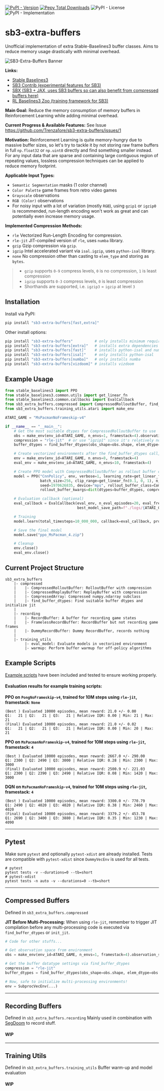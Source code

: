 [![PyPI - Version](https://img.shields.io/pypi/v/sb3-extra-buffers)](https://pypi.org/project/sb3-extra-buffers/) [![Pepy Total Downloads](https://img.shields.io/pepy/dt/sb3-extra-buffers)](https://pepy.tech/projects/sb3-extra-buffers) ![PyPI - License](https://img.shields.io/pypi/l/sb3-extra-buffers) ![PyPI - Implementation](https://img.shields.io/pypi/implementation/sb3-extra-buffers?style=flat)

# sb3-extra-buffers
Unofficial implementation of extra Stable-Baselines3 buffer classes. Aims to reduce memory usage drastically with minimal overhead.

![SB3-Extra-Buffers Banner](https://github.com/user-attachments/assets/20e59c8f-d593-4107-8219-f8db0667d0a6)

**Links:**
- [Stable Baselines3](https://github.com/DLR-RM/stable-baselines3)
- [SB3 Contrib (experimental features for SB3)](https://github.com/Stable-Baselines-Team/stable-baselines3-contrib)
- [SBX (SB3 + JAX, uses SB3 buffers so can also benefit from compressed buffers here)](https://github.com/araffin/sbx)
- [RL Baselines3 Zoo (training framework for SB3)](https://github.com/DLR-RM/rl-baselines3-zoo)

**Main Goal:**
Reduce the memory consumption of memory buffers in Reinforcement Learning while adding minimal overhead.

**Current Progress & Available Features:**
See Issue https://github.com/Trenza1ore/sb3-extra-buffers/issues/1

**Motivation:**
Reinforcement Learning is quite memory-hungry due to massive buffer sizes, so let's try to tackle it by not storing raw frame buffers in full `np.float32` or `np.uint8` directly and find something smaller instead. For any input data that are sparse and containing large contiguous region of repeating values, lossless compression techniques can be applied to reduce memory footprint.

**Applicable Input Types:**
- `Semantic Segmentation` masks (1 color channel)
- `Color Palette` game frames from retro video games
- `Grayscale` observations
- `RGB (Color)` observations
- For noisy input with a lot of variation (mostly `RGB`), using `gzip1` or `igzip0` is recommended, run-length encoding won't work as great and can potentially even increase memory usage.

**Implemented Compression Methods:**
- `rle` Vectorized Run-Length Encoding for compression.
- `rle-jit` JIT-compiled version of `rle`, uses `numba` library.
- `gzip` Gzip compression via `gzip`. 
- `igzip` Intel accelerated variant via `isal.igzip`, uses `python-isal` library.
- `none` No compression other than casting to `elem_type` and storing as `bytes`.

> - `gzip` supports `0-9` compress levels, `0` is no compression, `1` is least compression
> - `igzip` supports `0-3` compress levels, `0` is least compression
> - Shorthands are supported, i.e. `igzip3` = `igzip` at level `3`

## Installation
Install via PyPI:
```bash
pip install "sb3-extra-buffers[fast,extra]"
```
Other install options:
```bash
pip install "sb3-extra-buffers"          # only installs minimum requirements
pip install "sb3-extra-buffers[extra]"   # installs extra dependencies for SB3
pip install "sb3-extra-buffers[fast]"    # installs python-isal and numba
pip install "sb3-extra-buffers[isal]"    # only installs python-isal
pip install "sb3-extra-buffers[numba]"   # only installs numba
pip install "sb3-extra-buffers[vizdoom]" # installs vizdoom
```

## Example Usage
```python
from stable_baselines3 import PPO
from stable_baselines3.common.utils import get_linear_fn
from stable_baselines3.common.callbacks import EvalCallback
from sb3_extra_buffers.compressed import CompressedRolloutBuffer, find_buffer_dtypes
from sb3_extra_buffers.training_utils.atari import make_env

ATARI_GAME = "MsPacmanNoFrameskip-v4"

if __name__ == "__main__":
    # Get the most suitable dtypes for CompressedRolloutBuffer to use
    obs = make_env(env_id=ATARI_GAME, n_envs=1, framestack=4).observation_space
    compression = "rle-jit"  # or use "igzip1" since it's relatively noisy
    buffer_dtypes = find_buffer_dtypes(obs_shape=obs.shape, elem_dtype=obs.dtype, compression_method=compression)

    # Create vectorized environments after the find_buffer_dtypes call, which initializes jit
    env = make_env(env_id=ATARI_GAME, n_envs=8, framestack=4)
    eval_env = make_env(env_id=ATARI_GAME, n_envs=10, framestack=4)

    # Create PPO model with CompressedRolloutBuffer as rollout buffer class
    model = PPO("CnnPolicy", env, verbose=1, learning_rate=get_linear_fn(2.5e-4, 0, 1), n_steps=128,
                batch_size=256, clip_range=get_linear_fn(0.1, 0, 1), n_epochs=4, ent_coef=0.01, vf_coef=0.5,
                seed=1970626835, device="mps", rollout_buffer_class=CompressedRolloutBuffer,
                rollout_buffer_kwargs=dict(dtypes=buffer_dtypes, compression_method=compression))

    # Evaluation callback (optional)
    eval_callback = EvalCallback(eval_env, n_eval_episodes=20, eval_freq=8192, log_path=f"./logs/{ATARI_GAME}/ppo/eval",
                                 best_model_save_path=f"./logs/{ATARI_GAME}/ppo/best_model")

    # Training
    model.learn(total_timesteps=10_000_000, callback=eval_callback, progress_bar=True)

    # Save the final model
    model.save("ppo_MsPacman_4.zip")

    # Cleanup
    env.close()
    eval_env.close()
```

## Current Project Structure
```
sb3_extra_buffers
    |- compressed
    |    |- CompressedRolloutBuffer: RolloutBuffer with compression
    |    |- CompressedReplayBuffer: ReplayBuffer with compression
    |    |- CompressedArray: Compressed numpy.ndarray subclass
    |    |- find_buffer_dtypes: Find suitable buffer dtypes and initialize jit
    |
    |- recording
    |    |- RecordBuffer: A buffer for recording game states
    |    |- FramelessRecordBuffer: RecordBuffer but not recording game frames
    |    |- DummyRecordBuffer: Dummy RecordBuffer, records nothing
    |
    |- training_utils
         |- eval_model: Evaluate models in vectorized environment
         |- warmup: Perform buffer warmup for off-policy algorithms
```
## Example Scripts
[Example scripts](https://github.com/Trenza1ore/sb3-extra-buffers/tree/main/examples) have been included and tested to ensure working properly. 
#### Evaluation results for example training scripts:
**PPO on `PongNoFrameskip-v4`, trained for 10M steps using `rle-jit`, framestack: `None`**
```
(Best ) Evaluated 10000 episodes, mean reward: 21.0 +/- 0.00
Q1:   21 | Q2:   21 | Q3:   21 | Relative IQR: 0.00 | Min: 21 | Max: 21
(Final) Evaluated 10000 episodes, mean reward: 21.0 +/- 0.02
Q1:   21 | Q2:   21 | Q3:   21 | Relative IQR: 0.00 | Min: 20 | Max: 21
```
**PPO on `MsPacmanNoFrameskip-v4`, trained for 10M steps using `rle-jit`, framestack: `4`**
```
(Best ) Evaluated 10000 episodes, mean reward: 2667.0 +/- 290.00
Q1: 2300 | Q2: 2490 | Q3: 3000 | Relative IQR: 0.28 | Min: 2300 | Max: 3000
(Final) Evaluated 10000 episodes, mean reward: 2500.9 +/- 221.03
Q1: 2300 | Q2: 2390 | Q3: 2490 | Relative IQR: 0.08 | Min: 1420 | Max: 3000
```
**DQN on `MsPacmanNoFrameskip-v4`, trained for 10M steps using `rle-jit`, framestack: `4`**
```
(Best ) Evaluated 10000 episodes, mean reward: 3300.0 +/- 770.79
Q1: 2490 | Q2: 4020 | Q3: 4020 | Relative IQR: 0.38 | Min: 2460 | Max: 4020
(Final) Evaluated 10000 episodes, mean reward: 3379.2 +/- 453.78
Q1: 2690 | Q2: 3400 | Q3: 3880 | Relative IQR: 0.35 | Min: 1230 | Max: 4090
```
---
## Pytest
Make sure `pytest` and optionally `pytest-xdist` are already installed. Tests are compatible with `pytest-xdist` since `DummyVecEnv` is used for all tests.
```
# pytest
pytest tests -v --durations=0 --tb=short
# pytest-xdist
pytest tests -n auto -v --durations=0 --tb=short
```
---
## Compressed Buffers
Defined in `sb3_extra_buffers.compressed`

**JIT Before Multi-Processing:**
When using `rle-jit`, remember to trigger JIT compilation before any multi-processing code is executed via  `find_buffer_dtypes` or `init_jit`.
```python
# Code for other stuffs...

# Get observation space from environment
obs = make_env(env_id=ATARI_GAME, n_envs=1, framestack=4).observation_space

# Get the buffer datatype settings via find_buffer_dtypes
compression = "rle-jit"
buffer_dtypes = find_buffer_dtypes(obs_shape=obs.shape, elem_dtype=obs.dtype, compression_method=compression)

# Now, safe to initialize multi-processing environments!
env = SubprocVecEnv(...)
```
---
## Recording Buffers
Defined in `sb3_extra_buffers.recording`
Mainly used in combination with [SegDoom](https://github.com/Trenza1ore/SegDoom) to record stuff.
#### WIP
---
## Training Utils
Defined in `sb3_extra_buffers.training_utils`
Buffer warm-up and model evaluation
#### WIP
